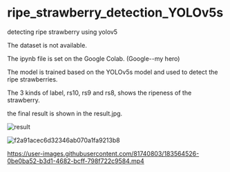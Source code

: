 # ripe_strawberry_detection_YOLOv5s
detecting ripe strawberry using yolov5

The dataset is not available.

The ipynb file is set on the Google Colab. (Google--my hero)

The model is trained based on the YOLOv5s model and used to detect the ripe strawberries.

The 3 kinds of label, rs10, rs9 and rs8, shows the ripeness of the strawberry.

the final result is shown in the result.jpg.

![result](https://user-images.githubusercontent.com/81740803/183282310-c76a7139-4f24-4b0a-9a08-e35393ab5c2d.jpg)


![f2a91acec6d32346ab070a1fa9213b8](https://user-images.githubusercontent.com/81740803/183564511-64a6f1e7-0113-490d-bb09-ca3c5310defc.png)



https://user-images.githubusercontent.com/81740803/183564526-0be0ba52-b3d1-4682-bcff-798f722c9584.mp4

